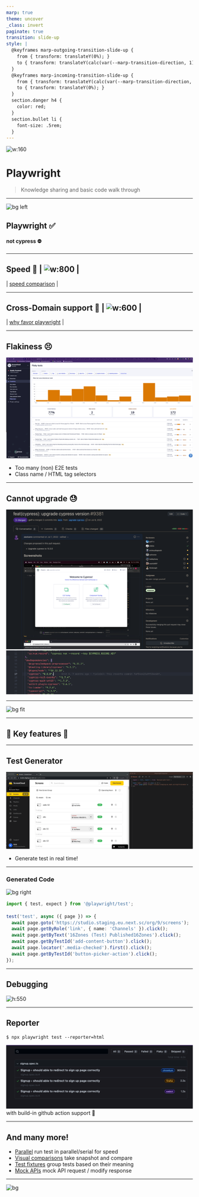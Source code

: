 ```yaml
---
marp: true
theme: uncover
_class: invert
paginate: true
transition: slide-up
style: |
  @keyframes marp-outgoing-transition-slide-up {
    from { transform: translateY(0%); }
    to { transform: translateY(calc(var(--marp-transition-direction, 1) * -100%)); }
  }
  @keyframes marp-incoming-transition-slide-up {
    from { transform: translateY(calc(var(--marp-transition-direction, 1) * 100%)); }
    to { transform: translateY(0%); }
  }
  section.danger h4 {
    color: red;
  }
  section.bullet li {
    font-size: .5rem;
  }
---
```


![w:160](https://playwright.dev/img/playwright-logo.svg)

# **Playwright**

> Knowledge sharing and basic code walk through

---

![bg left](https://media.tenor.com/gnXJ5j-uZdIAAAAC/migraine-headache.gif)
## Playwright ✅
<!-- _class: danger -->
#### not cypress ⛔️

---

Speed 🚀
| ![w:800](https://blog.checklyhq.com/content/images/size/w1000/2021/01/Screenshot-2021-01-26-at-18.12.23.png) |
---
| [speed comparison](https://blog.checklyhq.com/cypress-vs-selenium-vs-playwright-vs-puppeteer-speed-comparison/) |

---

Cross-Domain support 🔀
| ![w:600](https://miro.medium.com/v2/resize:fit:720/format:webp/1*4o-B0fBRghZUvJxmlSo1-w.png) |
---
| [why favor playwright](https://medium.com/tech-p7s1/why-favor-playwright-over-selenium-or-cypress-e96df84c08e1) |

---

## Flakiness 😣
<!-- _class: bullet -->
![w:800](./resources/flaky_test.png) 
- Too many (non) E2E tests
- Class name / HTML tag selectors

---

## Cannot upgrade 😓
![w:500](./resources/cypress_pr.png)
![w:500](./resources/cypress_package.png)

---

![bg fit](https://media.tenor.com/ooUIPh4oa-IAAAAC/get-out-the-lion-king.gif)

---

<!-- _class: invert -->
## 🌟 Key features 🌟

---

## Test Generator
![w:900](./resources/codegen.gif)
- Generate test in real time!

---
### Generated Code
![bg right](https://media.tenor.com/8mUWj7p8IrMAAAAC/kung-fu-panda.gif)
```ts
import { test, expect } from '@playwright/test';

test('test', async ({ page }) => {
  await page.goto('https://studio.staging.eu.next.sc/org/9/screens');
  await page.getByRole('link', { name: 'Channels' }).click();
  await page.getByText('16Zones (Test) Published16Zones').click();
  await page.getByTestId('add-content-button').click();
  await page.locator('.media-checked').first().click();
  await page.getByTestId('button-picker-action').click();
});
```
---
<!-- _class: invert -->
## Debugging
![h:550](https://user-images.githubusercontent.com/883973/108614092-8c478a80-73ac-11eb-9597-67dfce110e00.png)

---

## Reporter
```shell
$ npx playwright test --reporter=html
```
![w:800](./resources/report.png)
with build-in github action support 💖

---

## And many more!
- [Parallel](https://playwright.dev/docs/test-parallel) run test in parallel/serial for speed
- [Visual comparisons](https://playwright.dev/docs/test-snapshots) take snapshot and compare
- [Test fixtures](https://playwright.dev/docs/test-fixtures) group tests based on their meaning
- [Mock APIs](https://playwright.dev/docs/mock) mock API request / modify response

---

![bg](https://media.tenor.com/6-3HnH_boW8AAAAC/the-interview-seth-rogen.gif)

